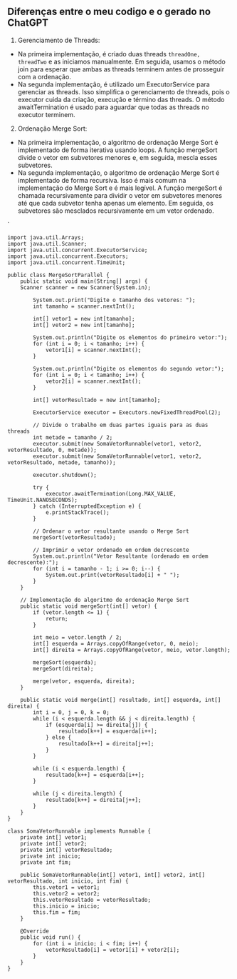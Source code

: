 ## Diferenças entre o meu codigo e o gerado no ChatGPT

1. Gerenciamento de Threads:
- Na primeira implementação, é criado duas threads `threadOne, threadTwo` e as iniciamos manualmente. Em seguida, usamos o método join para esperar que ambas as threads terminem antes de prosseguir com a ordenação.
- Na segunda implementação, é utilizado um ExecutorService para gerenciar as threads. Isso simplifica o gerenciamento de threads, pois o executor cuida da criação, execução e término das threads. O método awaitTermination é usado para aguardar que todas as threads no executor terminem.

2. Ordenação Merge Sort:
- Na primeira implementação, o algoritmo de ordenação Merge Sort é implementado de forma iterativa usando loops. A função mergeSort divide o vetor em subvetores menores e, em seguida, mescla esses subvetores.
- Na segunda implementação, o algoritmo de ordenação Merge Sort é implementado de forma recursiva. Isso é mais comum na implementação do Merge Sort e é mais legível. A função mergeSort é chamada recursivamente para dividir o vetor em subvetores menores até que cada subvetor tenha apenas um elemento. Em seguida, os subvetores são mesclados recursivamente em um vetor ordenado.

`

    import java.util.Arrays;
    import java.util.Scanner;
    import java.util.concurrent.ExecutorService;
    import java.util.concurrent.Executors;
    import java.util.concurrent.TimeUnit;
    
    public class MergeSortParallel {
        public static void main(String[] args) {
        Scanner scanner = new Scanner(System.in);
    
            System.out.print("Digite o tamanho dos vetores: ");
            int tamanho = scanner.nextInt();
    
            int[] vetor1 = new int[tamanho];
            int[] vetor2 = new int[tamanho];
    
            System.out.println("Digite os elementos do primeiro vetor:");
            for (int i = 0; i < tamanho; i++) {
                vetor1[i] = scanner.nextInt();
            }
    
            System.out.println("Digite os elementos do segundo vetor:");
            for (int i = 0; i < tamanho; i++) {
                vetor2[i] = scanner.nextInt();
            }
    
            int[] vetorResultado = new int[tamanho];
    
            ExecutorService executor = Executors.newFixedThreadPool(2);
    
            // Divide o trabalho em duas partes iguais para as duas threads
            int metade = tamanho / 2;
            executor.submit(new SomaVetorRunnable(vetor1, vetor2, vetorResultado, 0, metade));
            executor.submit(new SomaVetorRunnable(vetor1, vetor2, vetorResultado, metade, tamanho));
    
            executor.shutdown();
    
            try {
                executor.awaitTermination(Long.MAX_VALUE, TimeUnit.NANOSECONDS);
            } catch (InterruptedException e) {
                e.printStackTrace();
            }
    
            // Ordenar o vetor resultante usando o Merge Sort
            mergeSort(vetorResultado);
    
            // Imprimir o vetor ordenado em ordem decrescente
            System.out.println("Vetor Resultante (ordenado em ordem decrescente):");
            for (int i = tamanho - 1; i >= 0; i--) {
                System.out.print(vetorResultado[i] + " ");
            }
        }
        
        // Implementação do algoritmo de ordenação Merge Sort
        public static void mergeSort(int[] vetor) {
            if (vetor.length <= 1) {
                return;
            }
    
            int meio = vetor.length / 2;
            int[] esquerda = Arrays.copyOfRange(vetor, 0, meio);
            int[] direita = Arrays.copyOfRange(vetor, meio, vetor.length);
    
            mergeSort(esquerda);
            mergeSort(direita);
    
            merge(vetor, esquerda, direita);
        }
    
        public static void merge(int[] resultado, int[] esquerda, int[] direita) {
            int i = 0, j = 0, k = 0;
            while (i < esquerda.length && j < direita.length) {
                if (esquerda[i] >= direita[j]) {
                    resultado[k++] = esquerda[i++];
                } else {
                    resultado[k++] = direita[j++];
                }
            }
    
            while (i < esquerda.length) {
                resultado[k++] = esquerda[i++];
            }
    
            while (j < direita.length) {
                resultado[k++] = direita[j++];
            }
        }
    }
    
    class SomaVetorRunnable implements Runnable {
        private int[] vetor1;
        private int[] vetor2;
        private int[] vetorResultado;
        private int inicio;
        private int fim;
    
        public SomaVetorRunnable(int[] vetor1, int[] vetor2, int[] vetorResultado, int inicio, int fim) {
            this.vetor1 = vetor1;
            this.vetor2 = vetor2;
            this.vetorResultado = vetorResultado;
            this.inicio = inicio;
            this.fim = fim;
        }
    
        @Override
        public void run() {
            for (int i = inicio; i < fim; i++) {
                vetorResultado[i] = vetor1[i] + vetor2[i];
            }
        }
    }
